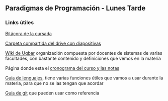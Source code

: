 ## Paradigmas de Programación - Lunes Tarde

### Links útiles
[Bitácora de la cursada](https://github.com/pdep-lunes-tarde/2024-clases)

[Carpeta compartida del drive con diapositivas](https://drive.google.com/drive/folders/1XDGUFNW0oXzkUHLZrokYgV8oTn1DYlrQ?usp=sharing)

[Wiki de Uqbar](https://wiki.uqbar.org/) organización compuesta por docentes de sistemas de varias facultades, con bastante contenido y definiciones que vemos en la materia


Página donde esta el [cronograma del curso y las notas](https://www.pdep.com.ar/cursos/lunes-tarde)

[Guía de lenguajes](https://docs.google.com/document/u/1/d/e/2PACX-1vTlLkakSbp6ubcIq00PU4-Z96tg8CUSc8bO793_uftmiGjfkSn7Ug-F_y0-ieIWG6aWfuoHLJrRL8Fd/pub), tiene varias funciones útiles que vamos a usar durante la materia, para que no se las tengan que acordar

[Guía de git](https://docs.google.com/document/d/e/2PACX-1vRSEtfITqU5RbbHWAXrlVzRk72pMNm70Bfv0tzQNjRegBAx87laTuY4OkwUkb-YZXUPN0e0hP1Zly8j/pub) que pueden usar como referencia
